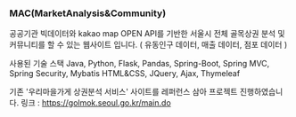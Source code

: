 
### MAC(MarketAnalysis&Community)

공공기관 빅데이터와 kakao map OPEN API를 기반한 서울시 전체 골목상권 분석 및 커뮤니티를 할 수 있는 웹사이트 입니다.
( 유동인구 데이터, 매출 데이터, 점포 데이터 )

사용된 기술 스택
Java, Python, Flask, Pandas, Spring-Boot, Spring MVC, Spring Security, Mybatis
HTML&CSS, JQuery, Ajax, Thymeleaf

기존 '우리마을가게 상권분석 서비스' 사이트를 레퍼런스 삼아 프로젝트 진행하였습니다.
링크 : https://golmok.seoul.go.kr/main.do
